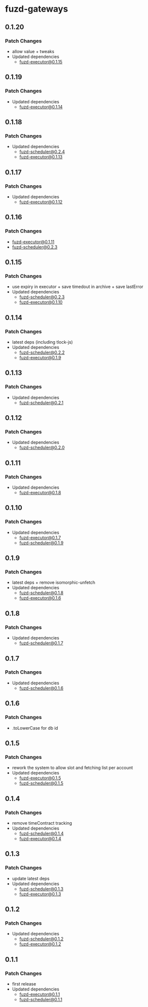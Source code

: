 # fuzd-gateways

## 0.1.20

### Patch Changes

- allow value + tweaks
- Updated dependencies
  - fuzd-executor@0.1.15

## 0.1.19

### Patch Changes

- Updated dependencies
  - fuzd-executor@0.1.14

## 0.1.18

### Patch Changes

- Updated dependencies
  - fuzd-scheduler@0.2.4
  - fuzd-executor@0.1.13

## 0.1.17

### Patch Changes

- Updated dependencies
  - fuzd-executor@0.1.12

## 0.1.16

### Patch Changes

- fuzd-executor@0.1.11
- fuzd-scheduler@0.2.3

## 0.1.15

### Patch Changes

- use expiry in executor + save timedout in archive + save lastError
- Updated dependencies
  - fuzd-scheduler@0.2.3
  - fuzd-executor@0.1.10

## 0.1.14

### Patch Changes

- latest deps (including tlock-js)
- Updated dependencies
  - fuzd-scheduler@0.2.2
  - fuzd-executor@0.1.9

## 0.1.13

### Patch Changes

- Updated dependencies
  - fuzd-scheduler@0.2.1

## 0.1.12

### Patch Changes

- Updated dependencies
  - fuzd-scheduler@0.2.0

## 0.1.11

### Patch Changes

- Updated dependencies
  - fuzd-executor@0.1.8

## 0.1.10

### Patch Changes

- Updated dependencies
  - fuzd-executor@0.1.7
  - fuzd-scheduler@0.1.9

## 0.1.9

### Patch Changes

- latest deps + remove isomorphic-unfetch
- Updated dependencies
  - fuzd-scheduler@0.1.8
  - fuzd-executor@0.1.6

## 0.1.8

### Patch Changes

- Updated dependencies
  - fuzd-scheduler@0.1.7

## 0.1.7

### Patch Changes

- Updated dependencies
  - fuzd-scheduler@0.1.6

## 0.1.6

### Patch Changes

- .toLowerCase for db id

## 0.1.5

### Patch Changes

- rework the system to allow slot and fetching list per account
- Updated dependencies
  - fuzd-executor@0.1.5
  - fuzd-scheduler@0.1.5

## 0.1.4

### Patch Changes

- remove timeContract tracking
- Updated dependencies
  - fuzd-scheduler@0.1.4
  - fuzd-executor@0.1.4

## 0.1.3

### Patch Changes

- update latest deps
- Updated dependencies
  - fuzd-scheduler@0.1.3
  - fuzd-executor@0.1.3

## 0.1.2

### Patch Changes

- Updated dependencies
  - fuzd-scheduler@0.1.2
  - fuzd-executor@0.1.2

## 0.1.1

### Patch Changes

- first release
- Updated dependencies
  - fuzd-executor@0.1.1
  - fuzd-scheduler@0.1.1
